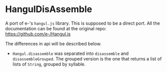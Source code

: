 # HangulDisAssemble

A port of e-'s `hangul.js` library.
This is supposed to be a direct port. All the documentation can be found at the original repo: https://github.com/e-/Hangul.js

The differences in api will be described below.

- `Hangul.disassemble` was separated into `disassemble` and `disassembleGrouped`. The grouped version is the one that returns a list of lists of `String`, grouped by syllable. 
